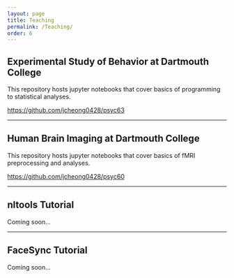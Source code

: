 ```yaml
---
layout: page
title: Teaching
permalink: /Teaching/
order: 6
---
```


## Experimental Study of Behavior at Dartmouth College
This repository hosts jupyter notebooks that cover basics of programming to statistical analyses. 

https://github.com/jcheong0428/psyc63

---

## Human Brain Imaging at Dartmouth College
This repository hosts jupyter notebooks that cover basics of fMRI preprocessing and analyses. 

https://github.com/jcheong0428/psyc60

---

## nltools Tutorial 

Coming soon...

---

## FaceSync Tutorial 

Coming soon...